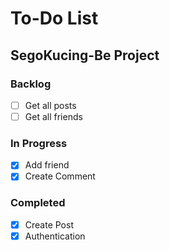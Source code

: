 # To-Do List

## SegoKucing-Be Project

### Backlog

- [ ] Get all posts
- [ ] Get all friends

### In Progress

- [x] Add friend
- [x] Create Comment

### Completed

- [x] Create Post
- [x] Authentication
